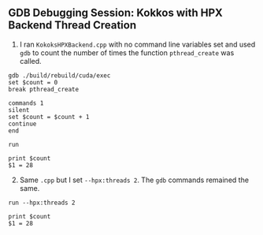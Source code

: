 ## GDB Debugging Session: Kokkos with HPX Backend Thread Creation

1. I ran `KokoksHPXBackend.cpp` with no command line variables set and used `gdb` to count the number of times the function `pthread_create` was called. 
```
gdb ./build/rebuild/cuda/exec
set $count = 0
break pthread_create
```
```
commands 1
silent
set $count = $count + 1
continue 
end
```
```
run
```
```
print $count
$1 = 28
```
2. Same `.cpp` but I set `--hpx:threads 2`. The `gdb` commands remained the same.
```
run --hpx:threads 2
```

```
print $count
$1 = 28
```